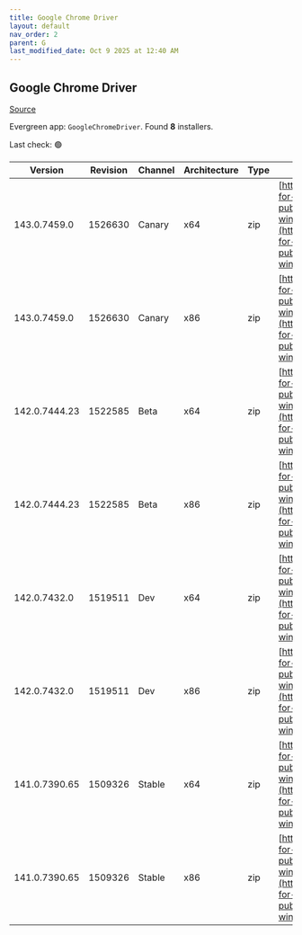 ```yaml
---
title: Google Chrome Driver
layout: default
nav_order: 2
parent: G
last_modified_date: Oct 9 2025 at 12:40 AM
---
```


## Google Chrome Driver

[Source](https://googlechromelabs.github.io/chrome-for-testing/)

Evergreen app: `GoogleChromeDriver`. Found **8** installers.

Last check: 🟢

| Version       | Revision | Channel | Architecture | Type | URI                                                                                                                                                                                                        |
| ------------- | -------- | ------- | ------------ | ---- | ---------------------------------------------------------------------------------------------------------------------------------------------------------------------------------------------------------- |
| 143.0.7459.0  | 1526630  | Canary  | x64          | zip  | [https://storage.googleapis.com/chrome-for-testing-public/143.0.7459.0/win64/chromedriver-win64.zip](https://storage.googleapis.com/chrome-for-testing-public/143.0.7459.0/win64/chromedriver-win64.zip)   |
| 143.0.7459.0  | 1526630  | Canary  | x86          | zip  | [https://storage.googleapis.com/chrome-for-testing-public/143.0.7459.0/win32/chromedriver-win32.zip](https://storage.googleapis.com/chrome-for-testing-public/143.0.7459.0/win32/chromedriver-win32.zip)   |
| 142.0.7444.23 | 1522585  | Beta    | x64          | zip  | [https://storage.googleapis.com/chrome-for-testing-public/142.0.7444.23/win64/chromedriver-win64.zip](https://storage.googleapis.com/chrome-for-testing-public/142.0.7444.23/win64/chromedriver-win64.zip) |
| 142.0.7444.23 | 1522585  | Beta    | x86          | zip  | [https://storage.googleapis.com/chrome-for-testing-public/142.0.7444.23/win32/chromedriver-win32.zip](https://storage.googleapis.com/chrome-for-testing-public/142.0.7444.23/win32/chromedriver-win32.zip) |
| 142.0.7432.0  | 1519511  | Dev     | x64          | zip  | [https://storage.googleapis.com/chrome-for-testing-public/142.0.7432.0/win64/chromedriver-win64.zip](https://storage.googleapis.com/chrome-for-testing-public/142.0.7432.0/win64/chromedriver-win64.zip)   |
| 142.0.7432.0  | 1519511  | Dev     | x86          | zip  | [https://storage.googleapis.com/chrome-for-testing-public/142.0.7432.0/win32/chromedriver-win32.zip](https://storage.googleapis.com/chrome-for-testing-public/142.0.7432.0/win32/chromedriver-win32.zip)   |
| 141.0.7390.65 | 1509326  | Stable  | x64          | zip  | [https://storage.googleapis.com/chrome-for-testing-public/141.0.7390.65/win64/chromedriver-win64.zip](https://storage.googleapis.com/chrome-for-testing-public/141.0.7390.65/win64/chromedriver-win64.zip) |
| 141.0.7390.65 | 1509326  | Stable  | x86          | zip  | [https://storage.googleapis.com/chrome-for-testing-public/141.0.7390.65/win32/chromedriver-win32.zip](https://storage.googleapis.com/chrome-for-testing-public/141.0.7390.65/win32/chromedriver-win32.zip) |
